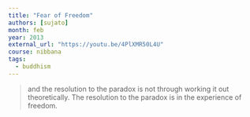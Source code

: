 ```yaml
---
title: "Fear of Freedom"
authors: [sujato]
month: feb
year: 2013
external_url: "https://youtu.be/4PlXMR50L4U"
course: nibbana
tags:
  - buddhism
---
```


> and the resolution to the paradox is not through working it out theoretically. The resolution to the paradox is in the experience of freedom.
